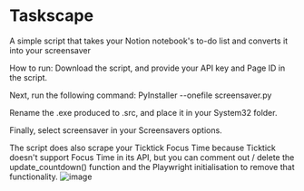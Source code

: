 # Taskscape
A simple script that takes your Notion notebook's to-do list and converts it into your screensaver

How to run: 
Download the script, and provide your API key and Page ID in the script. 

Next, run the following command: PyInstaller --onefile screensaver.py

Rename the .exe produced to .src, and place it in your System32 folder. 

Finally, select screensaver in your Screensavers options. 

The script does also scrape your Ticktick Focus Time because Ticktick doesn't support Focus Time in its API, but you can comment out / delete the update_countdown() function and the Playwright initialisation to remove that functionality. 
![image](https://github.com/user-attachments/assets/c00d8a13-dd76-498d-a8c9-f44bb7a18e0d)

